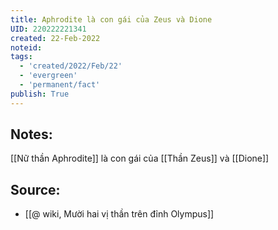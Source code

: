 ```yaml
---
title: Aphrodite là con gái của Zeus và Dione
UID: 220222221341
created: 22-Feb-2022
noteid:
tags:
  - 'created/2022/Feb/22'
  - 'evergreen'
  - 'permanent/fact'
publish: True
---
```

## Notes:
[[Nữ thần Aphrodite]] là con gái của [[Thần Zeus]] và [[Dione]]

## Source:
- [[@ wiki, Mười hai vị thần trên đỉnh Olympus]]




